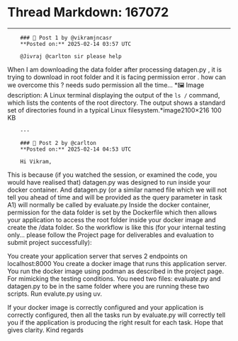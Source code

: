 # Thread Markdown: 167072

---

        ### 💬 Post 1 by @vikramjncasr  
        **Posted on:** 2025-02-14 03:57 UTC  

        @Jivraj @carlton sir please help
When I am downloading the data folder after processing datagen.py , it is trying to download in root folder and it is facing permission error . how can we overcome this ?
needs sudo permission all the time…
*🖼️ Image description: A Linux terminal displaying the output of the `ls /` command, which lists the contents of the root directory.  The output shows a standard set of directories found in a typical Linux filesystem.*image2100×216 100 KB

        ---

        ### 💬 Post 2 by @carlton  
        **Posted on:** 2025-02-14 04:53 UTC  

        Hi Vikram,
This is because (if you watched the session, or examined the code, you would have realised that) datagen.py was designed to run inside your docker container. And datagen.py (or a similar named file which we will not tell you ahead of time and will be provided as the query parameter in task A1) will normally be called by evaluate.py
Inside the docker container, permission for the data folder is set by the Dockerfile
which then allows your application to access the root folder inside your docker image and create the /data folder.
So the workflow is like this (for your internal testing only… please follow the Project page for deliverables and evaluation to submit project successfully):

You create your application server that serves 2 endpoints on localhost:8000
You create a docker image that runs this application server.
You run the docker image using podman as described in the project page.
For mimicking the testing conditions. You need two files:
evaluate.py and datagen.py to be in the same folder where you are running these two scripts.
Run evalute.py using uv.

If your docker image is correctly configured and your application is correctly configured, then all the tasks run by evaluate.py will correctly tell you if the application is producing the right result for each task.
Hope that gives clarity.
Kind regards

        